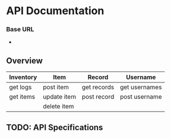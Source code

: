 # API Documentation

### Base URL

-

## Overview

| Inventory  | Item        | Record      | Username      |
| -          | -           | -           | -             |
| get logs   | post item   | get records | get usernames | 
| get items  | update item | post record | post username | 
|            | delete item |             |               | 

## TODO: API Specifications